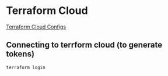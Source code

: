 # Terraform Cloud

[Terraform Cloud Configs](https://www.terraform.io/language/settings/backends/remote)

## Connecting to terrform cloud (to generate tokens)

```bash
terraform login
```
